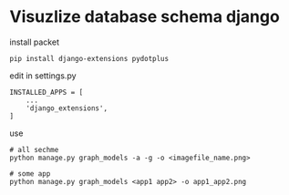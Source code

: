 # Visuzlize database schema django

install packet
```
pip install django-extensions pydotplus
```

edit in settings.py
```
INSTALLED_APPS = [ 
    ...
    'django_extensions',
]
```

use
```
# all sechme
python manage.py graph_models -a -g -o <imagefile_name.png>

# some app
python manage.py graph_models <app1 app2> -o app1_app2.png
```